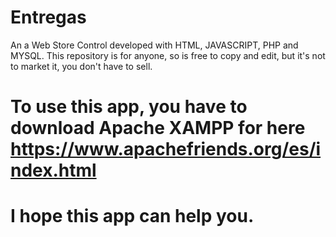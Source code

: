 # Entregas

An a Web Store Control developed with HTML, JAVASCRIPT, PHP and MYSQL. This repository is for anyone, so is free to copy and edit, but 
it's not to market it, you don't have to sell.

# To use this app, you have to download Apache XAMPP for here https://www.apachefriends.org/es/index.html
# I hope this app can help you. 

